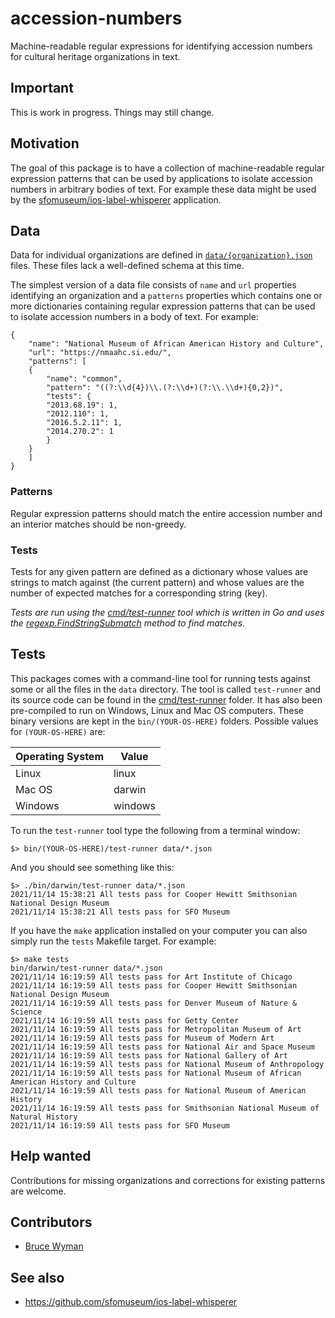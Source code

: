 # accession-numbers

Machine-readable regular expressions for identifying accession numbers for cultural heritage organizations in text.

## Important

This is work in progress. Things may still change.

## Motivation

The goal of this package is to have a collection of machine-readable regular expression patterns that can be used by applications to isolate accession numbers in arbitrary bodies of text. For example these data might be used by the [sfomuseum/ios-label-whisperer](https://github.com/sfomuseum/ios-label-whisperer) application.

## Data

Data for individual organizations are defined in [`data/{organization}.json`](data) files. These files lack a well-defined schema at this time.

The simplest version of a data file consists of `name` and `url` properties identifying an organization and a `patterns` properties which contains one or more dictionaries containing regular expression patterns that can be used to isolate accession numbers in a body of text. For example:

```
{
    "name": "National Museum of African American History and Culture",
    "url": "https://nmaahc.si.edu/",
    "patterns": [
	{
	    "name": "common",
	    "pattern": "((?:\\d{4})\\.(?:\\d+)(?:\\.\\d+){0,2})",
	    "tests": {
		"2013.68.19": 1,
		"2012.110": 1,
		"2016.5.2.11": 1,
		"2014.270.2": 1
	    }
	}
    ]
}
```

### Patterns

Regular expression patterns should match the entire accession number and an interior matches should be non-greedy.

### Tests

Tests for any given pattern are defined as a dictionary whose values are strings to match against (the current pattern) and whose values are the number of expected matches for a corresponding string (key).

_Tests are run using the [cmd/test-runner](cmd/test-runner]) tool which is written in Go and uses the [regexp.FindStringSubmatch](https://pkg.go.dev/regexp#Regexp.FindStringSubmatch) method to find matches._

## Tests

This packages comes with a command-line tool for running tests against some or all the files in the `data` directory. The tool is called `test-runner` and its source code can be found in the [cmd/test-runner](cmd/test-runner) folder. It has also been pre-compiled to run on Windows, Linux and Mac OS computers. These binary versions are kept in the `bin/(YOUR-OS-HERE)` folders. Possible values for `(YOUR-OS-HERE)` are:

| Operating System | Value |
| --- | --- |
| Linux | linux |
| Mac OS | darwin |
| Windows | windows |

To run the `test-runner` tool type the following from a terminal window:

```
$> bin/(YOUR-OS-HERE)/test-runner data/*.json
```

And you should see something like this:

```
$> ./bin/darwin/test-runner data/*.json
2021/11/14 15:38:21 All tests pass for Cooper Hewitt Smithsonian National Design Museum
2021/11/14 15:38:21 All tests pass for SFO Museum
```

If you have the `make` application installed on your computer you can also simply run the `tests` Makefile target. For example:

```
$> make tests
bin/darwin/test-runner data/*.json
2021/11/14 16:19:59 All tests pass for Art Institute of Chicago
2021/11/14 16:19:59 All tests pass for Cooper Hewitt Smithsonian National Design Museum
2021/11/14 16:19:59 All tests pass for Denver Museum of Nature & Science
2021/11/14 16:19:59 All tests pass for Getty Center
2021/11/14 16:19:59 All tests pass for Metropolitan Museum of Art
2021/11/14 16:19:59 All tests pass for Museum of Modern Art
2021/11/14 16:19:59 All tests pass for National Air and Space Museum
2021/11/14 16:19:59 All tests pass for National Gallery of Art
2021/11/14 16:19:59 All tests pass for National Museum of Anthropology
2021/11/14 16:19:59 All tests pass for National Museum of African American History and Culture
2021/11/14 16:19:59 All tests pass for National Museum of American History
2021/11/14 16:19:59 All tests pass for Smithsonian National Museum of Natural History
2021/11/14 16:19:59 All tests pass for SFO Museum
```

## Help wanted

Contributions for missing organizations and corrections for existing patterns are welcome.

## Contributors

* [Bruce Wyman](http://www.usd-mach.com/)

## See also

* https://github.com/sfomuseum/ios-label-whisperer